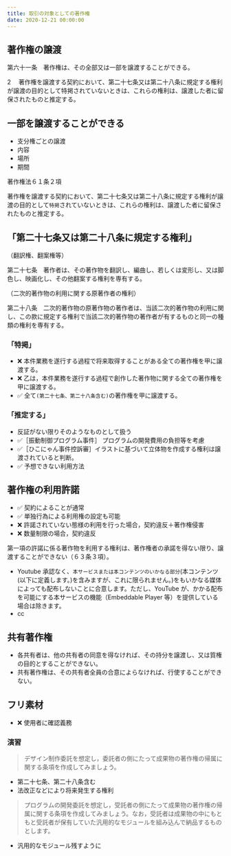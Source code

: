 ```yaml
---
title: 取引の対象としての著作権​
date: 2020-12-21 00:00:00
---
```


## 著作権の譲渡 ​

第六十一条　著作権は、その全部又は一部を譲渡することができる。​

2 　著作権を譲渡する契約において、第二十七条又は第二十八条に規定する権利が譲渡の目的として特掲されていないときは、これらの権利は、譲渡した者に留保されたものと推定する。​

## 一部を譲渡することができる

- 支分権ごとの譲渡 ​
- 内容 ​
- 場所 ​
- 期間 ​

著作権法６１条２項 ​

著作権を譲渡する契約において、第二十七条又は第二十八条に規定する権利が譲渡の目的として`特掲`されていないときは、これらの権利は、譲渡した者に留保されたものと推定する。​

## 「第二十七条又は第二十八条に規定する権利」

（翻訳権、翻案権等）​

第二十七条　著作者は、その著作物を翻訳し、編曲し、若しくは変形し、又は脚色し、映画化し、その他翻案する権利を専有する。​

（二次的著作物の利用に関する原著作者の権利）​

第二十八条　二次的著作物の原著作物の著作者は、当該二次的著作物の利用に関し、この款に規定する権利で当該二次的著作物の著作者が有するものと同一の種類の権利を専有する。

### 「特掲」

- ❌ 本件業務を遂行する過程で将来取得することがある全ての著作権を甲に譲渡する。
- ❌ 乙は，本件業務を遂行する過程で創作した著作物に関する全ての著作権を甲に譲渡する。
- ✅ 全て`(第二十七条、第二十八条含む)`の著作権を甲に譲渡する。

### 「推定する」

- 反証がない限りそのようなものとして扱う
- ✅［振動制御プログラム事件］​ プログラムの開発費用の負担等を考慮 ​
- ✅［ひこにゃん事件控訴審］イラストに基づいて立体物を作成する権利は譲渡されていると判断。​
- ✅ 予想できない利用方法

## 著作権の利用許諾 ​

- ✅ 契約によることが通常 ​
- ✅ 単独行為による利用権の設定も可能
- ❌ 許諾されていない態様の利用を行った場合，契約違反＋著作権侵害
- ❌ 数量制限の場合，契約違反

第一項の許諾に係る著作物を利用する権利は、著作権者の承諾を得ない限り、譲渡することができない（６３条３項）。​

- Youtube 承認なく、`本サービスまたは本コンテンツのいかなる部分`(本コンテンツ(以下に定義します。)を含みますが、これに限られません。)をもいかなる媒体によっても配布しないことに合意します。ただし、YouTube が、かかる配布を可能にする本サービスの機能（Embeddable Player 等）を提供している場合は除きます。​
- cc

## 共有著作権

- 各共有者は、他の共有者の同意を得なければ、その持分を譲渡し、又は質権の目的とすることができない。​
- 共有著作権は、その共有者全員の合意によらなければ、行使することができない。​

## フリ素材

- ❌ 使用者に確認義務

### 演習 ​

> デザイン制作委託を想定し，委託者の側にたって成果物の著作権の帰属に関する条項を作成してみましょう。​

- 第二十七条、第二十八条含む
- 法改正などにより将来発生する権利

> プログラムの開発委託を想定し，受託者の側にたって成果物の著作権の帰属に関する条項を作成してみましょう。なお，受託者は成果物の中にもともと受託者が保有していた汎用的なモジュールを組み込んで納品するものとします。​

- 汎用的なモジュール残すように
